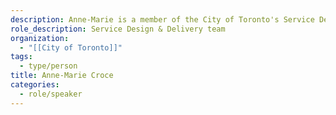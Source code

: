 ```yaml
---
description: Anne-Marie is a member of the City of Toronto's Service Design & Delivery team (part of the new Customer Experience Division). They work closely with the City's Housing Secretariat to deliver housing-related digital and analog initiatives by leveraging an empathy-based, human-centred design approach.
role_description: Service Design & Delivery team
organization:
  - "[[City of Toronto]]"
tags:
  - type/person
title: Anne-Marie Croce
categories:
  - role/speaker
---
```

